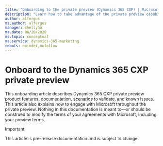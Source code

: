 ```yaml
---
title: "Onboarding to the private preview (Dynamics 365 CXP) | Microsoft Docs"
description: "Learn how to take advantage of the private preview capabilities of Dynamics 365 CXP."
author: alfergus
ms.author: alfergus
manager: shellyha
ms.date: 08/20/2020
ms.topic: conceptual
ms.service: dynamics-365-marketing
robots: noindex,nofollow
---
```


# Onboard to the Dynamics 365 CXP private preview

This onboarding article describes Dynamics 365 CXP private preview product features, documentation, scenarios to validate, and known issues. This article also explains how to engage with Microsoft throughout the private preview. Nothing in this documentation is meant to—or should be construed to modify the terms of your agreements with Microsoft, including your preview terms.

> [!IMPORTANT]
> This article is pre-release documentation and is subject to change.